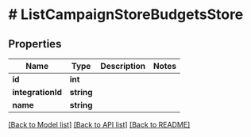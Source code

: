 # # ListCampaignStoreBudgetsStore

## Properties

Name | Type | Description | Notes
------------ | ------------- | ------------- | -------------
**id** | **int** |  | 
**integrationId** | **string** |  | 
**name** | **string** |  | 

[[Back to Model list]](../../README.md#documentation-for-models) [[Back to API list]](../../README.md#documentation-for-api-endpoints) [[Back to README]](../../README.md)


